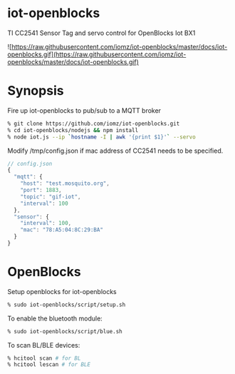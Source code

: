 iot-openblocks
==============
TI CC2541 Sensor Tag and servo control for OpenBlocks Iot BX1

![https://raw.githubusercontent.com/iomz/iot-openblocks/master/docs/iot-openblocks.gif](https://raw.githubusercontent.com/iomz/iot-openblocks/master/docs/iot-openblocks.gif)

Synopsis
========
Fire up iot-openblocks to pub/sub to a MQTT broker

```sh
% git clone https://github.com/iomz/iot-openblocks.git
% cd iot-openblocks/nodejs && npm install
% node iot.js --ip `hostname -I | awk '{print $1}'` --servo
```

Modify /tmp/config.json if mac address of CC2541 needs to be specified.

```javascript
// config.json
{
  "mqtt": {
    "host": "test.mosquito.org",
    "port": 1883,
    "topic": "gif-iot",
    "interval": 100
  },
  "sensor": {
    "interval": 100,
    "mac": "78:A5:04:8C:29:BA"
  }
}
```

OpenBlocks
==========
Setup openblocks for iot-openblocks

```sh
% sudo iot-openblocks/script/setup.sh
```

To enable the bluetooth module:

```sh
% sudo iot-openblocks/script/blue.sh
```

To scan BL/BLE devices:

```sh
% hcitool scan # for BL
% hcitool lescan # for BLE
```

